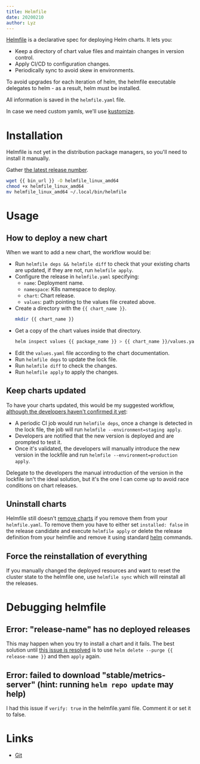 ```yaml
---
title: Helmfile
date: 20200210
author: Lyz
---
```


[Helmfile](https://github.com/roboll/helmfile) is a declarative spec for
deploying Helm charts. It lets you:

* Keep a directory of chart value files and maintain changes in version control.
* Apply CI/CD to configuration changes.
* Periodically sync to avoid skew in environments.

To avoid upgrades for each iteration of helm, the helmfile executable delegates
to helm - as a result, helm must be installed.

All information is saved in the `helmfile.yaml` file.

In case we need custom yamls, we'll use
[kustomize](https://github.com/kubernetes-sigs/kustomize).

# Installation

Helmfile is not yet in the distribution package managers, so you'll need to
install it manually.

Gather [the latest release number](https://github.com/roboll/helmfile/releases).

```bash
wget {{ bin_url }} -O helmfile_linux_amd64
chmod +x helmfile_linux_amd64
mv helmfile_linux_amd64 ~/.local/bin/helmfile
```

# Usage

## How to deploy a new chart

When we want to add a new chart, the workflow would be:

* Run `helmfile deps && helmfile diff` to check that your existing charts are
  updated, if they are not, run `helmfile apply`.
* Configure the release in `helmfile.yaml` specifying:
  * `name`: Deployment name.
  * `namespace`: K8s namespace to deploy.
  * `chart`: Chart release.
  * `values`: path pointing to the values file created above.
* Create a directory with the `{{ chart_name }}`.
  ```bash
  mkdir {{ chart_name }}
  ```
* Get a copy of the chart values inside that directory.
  ```bash
  helm inspect values {{ package_name }} > {{ chart_name }}/values.yaml
  ```
* Edit the `values.yaml` file according to the chart documentation.
* Run `helmfile deps` to update the lock file.
* Run `helmfile diff` to check the changes.
* Run `helmfile apply` to apply the changes.

## Keep charts updated

To have your charts updated, this would be my suggested workflow, [although the
developers haven't confirmed it
yet](https://github.com/roboll/helmfile/issues/1107):

* A periodic CI job would run `helmfile deps`, once a change is detected in the
  lock file, the job will run `helmfile --environment=staging apply`.
* Developers are notified that the new version is deployed and are prompted to
  test it.
* Once it's validated, the developers will manually introduce the new version in
  the lockfile and run `helmfile --environment=production apply`.

Delegate to the developers the manual introduction of the version in the
lockfile isn't the ideal solution, but it's the one I can come up to avoid race
conditions on chart releases.

## Uninstall charts

Helmfile still doesn't [remove charts](https://github.com/roboll/helmfile/issues/194)
if you remove them from your `helmfile.yaml`. To remove them you have to either
set `installed: false` in the release candidate and execute `helmfile apply` or
delete the release definition from your helmfile and remove it using standard
[helm](helm.md) commands.

## Force the reinstallation of everything

If you manually changed the deployed resources and want to reset the cluster
state to the helmfile one, use `helmfile sync` which will reinstall all the
releases.

# Debugging helmfile

## Error: "release-name" has no deployed releases

This may happen when you try to install a chart and it fails. The best solution
until [this issue is resolved](https://github.com/roboll/helmfile/issues/471) is
to use `helm delete --purge {{ release-name }}` and then `apply` again.

## Error: failed to download "stable/metrics-server" (hint: running `helm repo update` may help)

I had this issue if `verify: true` in the helmfile.yaml file. Comment it or set
it to false.

# Links

* [Git](https://github.com/roboll/helmfile)
